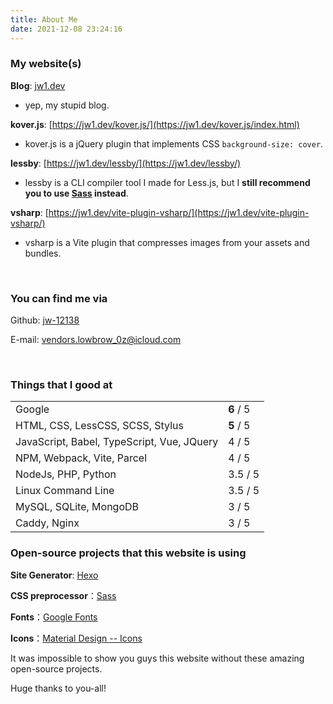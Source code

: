 ```yaml
---
title: About Me
date: 2021-12-08 23:24:16
---
```


### My website(s)

**Blog**: [jw1.dev](https://jw1.dev)
- yep, my stupid blog.

**kover.js**: [https://jw1.dev/kover.js/](https://jw1.dev/kover.js/index.html) 
- kover.js is a jQuery plugin that implements CSS `background-size: cover`.

**lessby**: [https://jw1.dev/lessby/](https://jw1.dev/lessby/) 
- lessby is a CLI compiler tool I made for Less.js, but I **still recommend you to use [Sass](https://sass-lang.com/) instead**.

**vsharp**: [https://jw1.dev/vite-plugin-vsharp/](https://jw1.dev/vite-plugin-vsharp/) 
- vsharp is a Vite plugin that compresses images from your assets and bundles.

<br>

### You can find me via

Github: [jw-12138](https://github.com/jw-12138)

E-mail: [vendors.lowbrow_0z@icloud.com](mailto:vendors.lowbrow_0z@icloud.com)

<br>

### Things that I good at

<table class="about_table">
  <tr>
    <td>Google</td>
    <td><strong>6</strong> / 5</td>
  </tr>
  <tr>
    <td>HTML, CSS, LessCSS, SCSS, Stylus</td>
    <td><strong>5</strong> / 5</td>
  </tr>
  <tr>
    <td>JavaScript, Babel, TypeScript, Vue, JQuery</td>
    <td>4 / 5</td>
  </tr>
  <tr>
    <td>NPM, Webpack, Vite, Parcel</td>
    <td>4 / 5</td>
  </tr>
  <tr>
    <td>NodeJs, PHP, Python</td>
    <td>3.5 / 5</td>
  </tr>
  <tr>
    <td>Linux Command Line</td>
    <td>3.5 / 5</td>
  </tr>
  <tr>
    <td>MySQL, SQLite, MongoDB</td>
    <td>3 / 5</td>
  </tr>
  <tr>
    <td>Caddy, Nginx</td>
    <td>3 / 5</td>
  </tr>
</table>

### Open-source projects that this website is using

**Site Generator**: [Hexo](https://hexo.io/)

**CSS preprocessor**：[Sass](https://sass-lang.com/)

**Fonts**：[Google Fonts](https://fonts.google.com/)

**Icons**：[Material Design -- Icons](https://material.io/resources/icons/?style=round)

It was impossible to show you guys this website without these amazing open-source projects.

Huge thanks to you-all!

